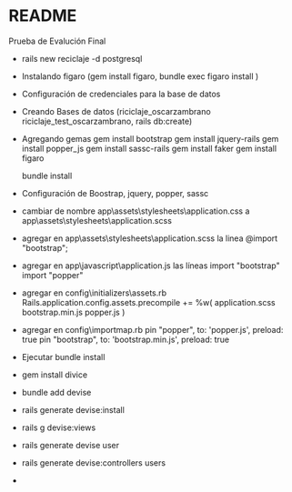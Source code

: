 # README

Prueba de Evalución Final

* rails new reciclaje -d postgresql

* Instalando figaro (gem install figaro, bundle exec figaro install )

* Configuración de credenciales para la base de datos

* Creando Bases de datos (riciclaje_oscarzambrano riciclaje_test_oscarzambrano, rails db:create)

* Agregando gemas
    gem install bootstrap
    gem install jquery-rails
    gem install popper_js
    gem install sassc-rails
    gem install faker
    gem install figaro

    bundle install

* Configuración de Boostrap, jquery, popper, sassc

* cambiar de nombre app\assets\stylesheets\application.css a app\assets\stylesheets\application.scss
* agregar en app\assets\stylesheets\application.scss la linea @import "bootstrap";
* agregar en app\javascript\application.js las líneas import "bootstrap" import "popper"
* agregar en config\initializers\assets.rb Rails.application.config.assets.precompile += %w( application.scss bootstrap.min.js popper.js )
* agregar en config\importmap.rb pin "popper", to: 'popper.js', preload: true pin "bootstrap", to: 'bootstrap.min.js', preload: true

* Ejecutar bundle install

* gem install divice
* bundle add devise
* rails generate devise:install
* rails g devise:views
* rails generate devise user
* rails generate devise:controllers users

*
